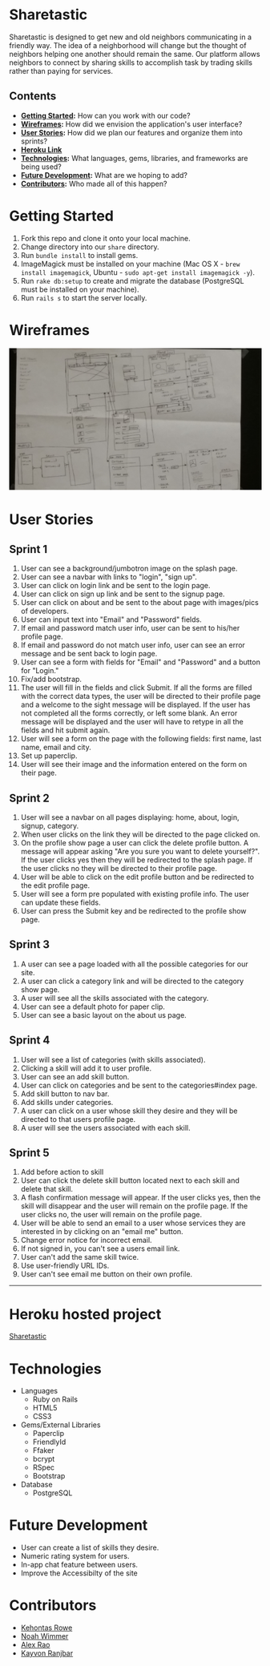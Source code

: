 # Sharetastic
Sharetastic is designed to get new and old neighbors communicating in a friendly way. The idea of a neighborhood will change but the thought of neighbors helping one another should remain the same. Our platform allows neighbors to connect by sharing skills to accomplish task by trading skills rather than paying for services.


## Contents
* **[Getting Started](#getting-started):** How can you work with our code?
* **[Wireframes](#wireframes):** How did we envision the application's user interface?
* **[User Stories](#user-stories):** How did we plan our features and organize them into sprints?
* **[Heroku Link](#heroku-hosted-project)**
* **[Technologies](#technologies):** What languages, gems, libraries, and frameworks are being used?
* **[Future Development](#future-development):** What are we hoping to add?
* **[Contributors](#contributors):** Who made all of this happen?

# Getting Started
1. Fork this repo and clone it onto your local machine.
2. Change directory into our `share` directory.
2. Run `bundle install` to install gems.
3. ImageMagick must be installed on your machine (Mac OS X - `brew install imagemagick`, Ubuntu - `sudo apt-get install imagemagick -y`).
4. Run `rake db:setup` to create and migrate the database (PostgreSQL must be installed on your machine).
5. Run `rails s` to start the server locally.

# Wireframes
<img src="Wireframes.jpg">

# User Stories

## Sprint 1

1. User can see a background/jumbotron image on the splash page.
2. User can see a navbar with links to "login", "sign up".
3. User can click on login link and be sent to the login page.
4. User can click on sign up link and be sent to the signup page.
5. User can click on about and be sent to the about page with images/pics of developers.
6. User can input text into "Email" and "Password" fields.
7. If email and password match user info, user can be sent to his/her profile page.
8. If email and password do not match user info, user can see an error message and be sent back to login page.
9. User can see a form with fields for "Email" and "Password" and a button for "Login."
10. Fix/add bootstrap.
11. The user will fill in the fields and click Submit. If all the forms are filled with the correct data types, the user will be directed to their profile page and a welcome to the sight message will be displayed. If the user has not completed all the forms correctly, or left some blank. An error message will be displayed and the user will have to retype in all the fields and hit submit again.
12. User will see a form on the page with the following fields: first name, last name, email and city.
13. Set up paperclip.
14. User will see their image and the information entered on the form on their page.

## Sprint 2

1. User will see a navbar on all pages displaying: home, about, login, signup, category.
2. When user clicks on the link they will be directed to the page clicked on.
3. On the profile show page a user can click the delete profile button. A message will appear asking "Are you sure you want to delete yourself?". If the user clicks yes then they will be redirected to the splash page. If the user clicks no they will be directed to their profile page.
4. User will be able to click on the edit profile button and be redirected to the edit profile page.
5. User will see a form pre populated with existing profile info. The user can update these fields.
6. User can press the Submit key and be redirected to the profile show page.

## Sprint 3

1. A user can see a page loaded with all the possible categories for our site.
2. A user can click a category link and will be directed to the category show page.
3. A user will see all the skills associated with the category.
4. User can see a default photo for paper clip.
5. User can see a basic layout on the about us page.

## Sprint 4

1. User will see a list of categories (with skills associated).
2. Clicking a skill will add it to user profile.
3. User can see an add skill button.
4. User can click on categories and be sent to the categories#index page.
5. Add skill button to nav bar.
6. Add skills under categories.
7. A user can click on a user whose skill they desire and they will be directed to that users profile page.
8. A user will see the users associated with each skill.

## Sprint 5

1. Add before action to skill
2. User can click the delete skill button located next to each skill and delete that skill.
3. A flash confirmation message will appear. If the user clicks yes, then the skill will disappear and the user will remain on the profile page. If the user clicks no, the user will remain on the profile page.
4. User will be able to send an email to a user whose services they are interested in by clicking on an "email me" button.
5. Change error notice for incorrect email.
6. If not signed in, you can't see a users email link.
7. User can't add the same skill twice.
8. Use user-friendly URL IDs.
9. User can't see email me button on their own profile.

---

# Heroku hosted project
<a href="https://sharetastic.herokuapp.com/" target="_blank">Sharetastic</a>

# Technologies
* Languages
	* Ruby on Rails
	* HTML5
	* CSS3
* Gems/External Libraries
	* Paperclip
	* FriendlyId
	* Ffaker
	* bcrypt
	* RSpec
	* Bootstrap
* Database
	*  PostgreSQL

# Future Development
* User can create a list of skills they desire.
* Numeric rating system for users.
* In-app chat feature between users.
* Improve the Accessibilty of the site

# Contributors
* <a href="https://github.com/kehontas" target="_blank">Kehontas Rowe</a>
* <a href="https://github.com/nwimmer123" target="_blank">Noah Wimmer</a>
* <a href="https://github.com/alexpsu" target="_blank">Alex Rao</a>
* <a href="https://github.com/Kranjbar" target="_blank">Kayvon Ranjbar</a>

